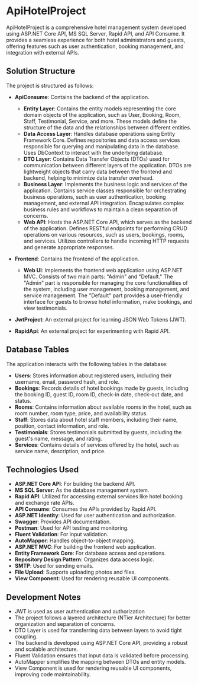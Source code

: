 # ApiHotelProject

ApiHotelProject is a comprehensive hotel management system developed using ASP.NET Core API, MS SQL Server, Rapid API, and API Consume. It provides a seamless experience for both hotel administrators and guests, offering features such as user authentication, booking management, and integration with external APIs.

## Solution Structure

The project is structured as follows:

- **ApiConsume**: Contains the backend of the application.

  - **Entity Layer**: Contains the entity models representing the core domain objects of the application, such as User, Booking, Room, Staff, Testimonial, Service, and more. These models define the structure of the data and the relationships between different entities.
  - **Data Access Layer**: Handles database operations using Entity Framework Core. Defines repositories and data access services responsible for querying and manipulating data in the database. Uses DbContext to interact with the underlying database.
  - **DTO Layer**: Contains Data Transfer Objects (DTOs) used for communication between different layers of the application. DTOs are lightweight objects that carry data between the frontend and backend, helping to minimize data transfer overhead.
  - **Business Layer**: Implements the business logic and services of the application. Contains service classes responsible for orchestrating business operations, such as user authentication, booking management, and external API integration. Encapsulates complex business rules and workflows to maintain a clean separation of concerns.
  - **Web API**: Hosts the ASP.NET Core API, which serves as the backend of the application. Defines RESTful endpoints for performing CRUD operations on various resources, such as users, bookings, rooms, and services. Utilizes controllers to handle incoming HTTP requests and generate appropriate responses.

- **Frontend**: Contains the frontend of the application.

  - **Web UI**: Implements the frontend web application using ASP.NET MVC. Consists of two main parts: "Admin" and "Default." The "Admin" part is responsible for managing the core functionalities of the system, including user management, booking management, and service management. The "Default" part provides a user-friendly interface for guests to browse hotel information, make bookings, and view testimonials.

- **JwtProject**: An external project for learning JSON Web Tokens (JWT).

- **RapidApi**: An external project for experimenting with Rapid API.

## Database Tables

The application interacts with the following tables in the database:

- **Users**: Stores information about registered users, including their username, email, password hash, and role.
- **Bookings**: Records details of hotel bookings made by guests, including the booking ID, guest ID, room ID, check-in date, check-out date, and status.
- **Rooms**: Contains information about available rooms in the hotel, such as room number, room type, price, and availability status.
- **Staff**: Stores data about hotel staff members, including their name, position, contact information, and role.
- **Testimonials**: Stores testimonials submitted by guests, including the guest's name, message, and rating.
- **Services**: Contains details of services offered by the hotel, such as service name, description, and price.

## Technologies Used

- **ASP.NET Core API**: For building the backend API.
- **MS SQL Server**: As the database management system.
- **Rapid API**: Utilized for accessing external services like hotel booking and exchange rate APIs.
- **API Consume**: Consumes the APIs provided by Rapid API.
- **ASP.NET Identity**: Used for user authentication and authorization.
- **Swagger**: Provides API documentation.
- **Postman**: Used for API testing and monitoring.
- **Fluent Validation**: For input validation.
- **AutoMapper**: Handles object-to-object mapping.
- **ASP.NET MVC**: For building the frontend web application.
- **Entity Framework Core**: For database access and operations.
- **Repository Design Pattern**: Organizes data access logic.
- **SMTP**: Used for sending emails.
- **File Upload**: Supports uploading photos and files.
- **View Component**: Used for rendering reusable UI components.

## Development Notes

- JWT is used as user authentication and authorization
- The project follows a layered architecture (NTier Architecture) for better organization and separation of concerns.
- DTO Layer is used for transferring data between layers to avoid tight coupling.
- The backend is developed using ASP.NET Core API, providing a robust and scalable architecture.
- Fluent Validation ensures that input data is validated before processing.
- AutoMapper simplifies the mapping between DTOs and entity models.
- View Component is used for rendering reusable UI components, improving code maintainability.


